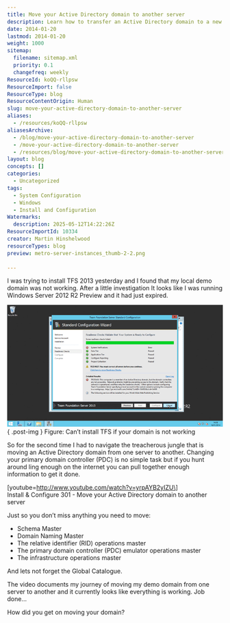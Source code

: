 ```yaml
---
title: Move your Active Directory domain to another server
description: Learn how to transfer an Active Directory domain to a new server, including moving FSMO roles and the Global Catalogue, to ensure domain services remain functional.
date: 2014-01-20
lastmod: 2014-01-20
weight: 1000
sitemap:
  filename: sitemap.xml
  priority: 0.1
  changefreq: weekly
ResourceId: koQQ-rllpsw
ResourceImport: false
ResourceType: blog
ResourceContentOrigin: Human
slug: move-your-active-directory-domain-to-another-server
aliases:
  - /resources/koQQ-rllpsw
aliasesArchive:
  - /blog/move-your-active-directory-domain-to-another-server
  - /move-your-active-directory-domain-to-another-server
  - /resources/blog/move-your-active-directory-domain-to-another-server
layout: blog
concepts: []
categories:
  - Uncategorized
tags:
  - System Configuration
  - Windows
  - Install and Configuration
Watermarks:
  description: 2025-05-12T14:22:26Z
ResourceImportId: 10334
creator: Martin Hinshelwood
resourceTypes: blog
preview: metro-server-instances_thumb-2-2.png

---
```

I was trying to install TFS 2013 yesterday and I found that my local demo domain was not working. After a little investigation It looks like I was running Windows Server 2012 R2 Preview and it had just expired.

![image](images/image-1-1.png "image")  
{ .post-img }
Figure: Can’t install TFS if your domain is not working

So for the second time I had to navigate the treacherous jungle that is moving an Active Directory domain from one server to another. Changing your primary domain controller (PDC) is no simple task but if you hunt around ling enough on the internet you can pull together enough information to get it done.

\[youtube=http://www.youtube.com/watch?v=yrpAYB2yIZU\]  
Install & Configure 301 - Move your Active Directory domain to another server

Just so you don’t miss anything you need to move:

- Schema Master
- Domain Naming Master
- The relative identifier (RID) operations master
- The primary domain controller (PDC) emulator operations master
- The infrastructure operations master

And lets not forget the Global Catalogue.

The video documents my journey of moving my demo domain from one server to another and it currently looks like everything is working. Job done…

How did you get on moving your domain?
